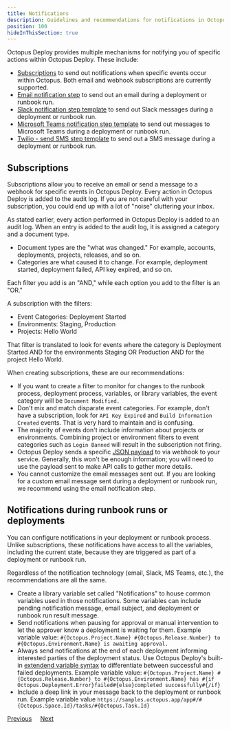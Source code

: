 ```yaml
---
title: Notifications
description: Guidelines and recommendations for notifications in Octopus Deploy.
position: 100
hideInThisSection: true
---
```


Octopus Deploy provides multiple mechanisms for notifying you of specific actions within Octopus Deploy.  These include:

- [Subscriptions](/docs/administration/managing-infrastructure/subscriptions/index.md) to send out notifications when specific events occur within Octopus.  Both email and webhook subscriptions are currently supported.
- [Email notification step](/docs/projects/built-in-step-templates/email-notifications.md) to send out an email during a deployment or runbook run.
- [Slack notification step template](https://library.octopus.com/step-templates/99e6f203-3061-4018-9e34-4a3a9c3c3179/actiontemplate-slack-send-simple-notification) to send out Slack messages during a deployment or runbook run.
- [Microsoft Teams notification step template](https://library.octopus.com/step-templates/110a8b1e-4da4-498a-9209-ef8929c31168/actiontemplate-microsoft-teams-post-a-message) to send out messages to Microsoft Teams during a deployment or runbook run.
- [Twilio - send SMS step template](https://library.octopus.com/step-templates/3c3904a9-d08c-4f18-b86c-0304800bb541/actiontemplate-twilio-send-sms-(powershell)) to send out a SMS message during a deployment or runbook run.

## Subscriptions

Subscriptions allow you to receive an email or send a message to a webhook for specific events in Octopus Deploy.  Every action in Octopus Deploy is added to the audit log.  If you are not careful with your subscription, you could end up with a lot of "noise" cluttering your inbox.  

As stated earlier, every action performed in Octopus Deploy is added to an audit log.  When an entry is added to the audit log, it is assigned a category and a document type.  

- Document types are the "what was changed."  For example, accounts, deployments, projects, releases, and so on.
- Categories are what caused it to change.  For example, deployment started, deployment failed, API key expired, and so on.

Each filter you add is an "AND," while each option you add to the filter is an "OR."

A subscription with the filters:
- Event Categories: Deployment Started
- Environments: Staging, Production
- Projects: Hello World

That filter is translated to look for events where the category is Deployment Started AND for the environments Staging OR Production AND for the project Hello World.  

When creating subscriptions, these are our recommendations:

- If you want to create a filter to monitor for changes to the runbook process, deployment process, variables, or library variables, the event category will be `Document Modified.`
- Don't mix and match disparate event categories.  For example, don't have a subscription, look for `API Key Expired` and `Build Information Created` events.  That is very hard to maintain and is confusing.
- The majority of events don't include information about projects or environments.  Combining project or environment filters to event categories such as `Login Banned` will result in the subscription not firing.
- Octopus Deploy sends a specific [JSON payload](/docs/administration/managing-infrastructure/subscriptions/index.md#Subscriptions-WebhookNotifications) to via webhook to your service.  Generally, this won't be enough information; you will need to use the payload sent to make API calls to gather more details.
- You cannot customize the email messages sent out.  If you are looking for a custom email message sent during a deployment or runbook run, we recommend using the email notification step.

## Notifications during runbook runs or deployments

You can configure notifications in your deployment or runbook process.  Unlike subscriptions, these notifications have access to all the variables, including the current state, because they are triggered as part of a deployment or runbook run.

Regardless of the notification technology (email, Slack, MS Teams, etc.), the recommendations are all the same.

- Create a library variable set called "Notifications" to house common variables used in those notifications.  Some variables can include pending notification message, email subject, and deployment or runbook run result message.
- Send notifications when pausing for approval or manual intervention to let the approver know a deployment is waiting for them.  Example variable value: `#{Octopus.Project.Name} #{Octopus.Release.Number} to #{Octopus.Environment.Name} is awaiting approval.`
- Always send notifications at the end of each deployment informing interested parties of the deployment status.  Use Octopus Deploy's built-in [extendend variable syntax](/docs/projects/variables/variable-substitutions.md#VariableSubstitutionSyntax-ExtendedSyntax) to differentiate between successful and failed deployments. Example variable value: `#{Octopus.Project.Name} #{Octopus.Release.Number} to #{Octopus.Environment.Name} has #{if Octopus.Deployment.Error}failed#{else}completed successfully#{/if}`
- Include a deep link in your message back to the deployment or runbook run. Example variable value `https://samples.octopus.app/app#/#{Octopus.Space.Id}/tasks/#{Octopus.Task.Id}`

<span><a class="btn btn-secondary" href="/docs/getting-started/best-practices/deployment-and-runbook-processes">Previous</a></span>&nbsp;&nbsp;&nbsp;&nbsp;&nbsp;<span><a class="btn btn-success" href="/docs/getting-started/best-practices/ongoing-maintenance">Next</a></span>